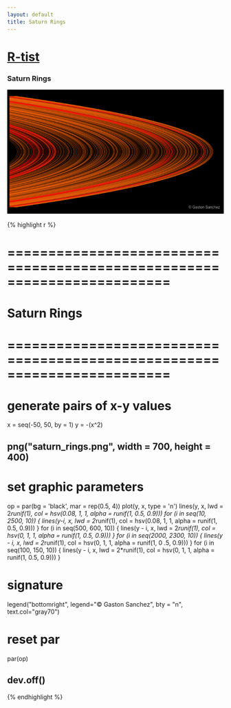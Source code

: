 ```yaml
---
layout: default
title: Saturn Rings
---
```


# [R-tist](/work/rtist)

### Saturn Rings
![](/images/rtist/saturn_rings.png)

{% highlight r %}
# ========================================================================
# Saturn Rings
# ========================================================================
# generate pairs of x-y values
x = seq(-50, 50, by = 1)
y = -(x^2)


## png("saturn_rings.png", width = 700, height = 400)
# set graphic parameters
op = par(bg = 'black', mar = rep(0.5, 4))
plot(y, x, type = 'n')
lines(y, x, lwd = 2*runif(1), col = hsv(0.08, 1, 1, alpha = runif(1, 0.5, 0.9)))
for (i in seq(10, 2500, 10))
{
  lines(y-i, x, lwd = 2*runif(1), col = hsv(0.08, 1, 1, alpha = runif(1, 0.5, 0.9)))
}
for (i in seq(500, 600, 10))
{
  lines(y - i, x, lwd = 2*runif(1), col = hsv(0, 1, 1, alpha = runif(1, 0.5, 0.9)))
}
for (i in seq(2000, 2300, 10))
{
  lines(y - i, x, lwd = 2*runif(1), col = hsv(0, 1, 1, alpha = runif(1, 0 .5, 0.9)))
}
for (i in seq(100, 150, 10))
{
  lines(y - i, x, lwd = 2*runif(1), col = hsv(0, 1, 1, alpha = runif(1, 0.5, 0.9)))
}
# signature
legend("bottomright", legend="© Gaston Sanchez", bty = "n", 
       text.col="gray70")
# reset par
par(op)
## dev.off()
{% endhighlight %}